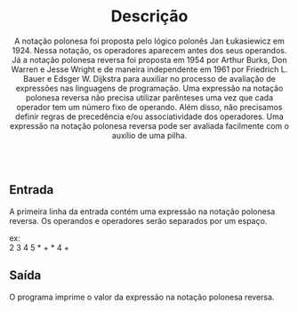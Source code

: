 <h1 align="center">Descrição</h1>

<p align="center">
A notação polonesa foi proposta pelo lógico polonês Jan Łukasiewicz em 1924. Nessa notação, os operadores aparecem antes dos seus operandos. Já a notação polonesa reversa foi proposta em 1954 por Arthur Burks, Don Warren e Jesse Wright e de maneira independente em 1961 por Friedrich L. Bauer e Edsger W. Dijkstra para auxiliar no processo de avaliação de expressões nas linguagens de programação. Uma expressão na notação polonesa reversa não precisa utilizar parênteses uma vez que cada operador tem um número fixo de operando. Além disso, não precisamos definir regras de precedência e/ou associatividade dos operadores. Uma expressão na notação polonesa reversa pode ser avaliada facilmente com o auxílio de uma pilha.
</p>

<br> <br>
## Entrada
A primeira linha da entrada contém uma expressão na notação polonesa reversa. Os operandos e operadores serão separados por um espaço.

ex: <br>
2 3 4 5 * + * 4 + <br>

## Saída
O programa imprime o valor da expressão na notação polonesa reversa.

